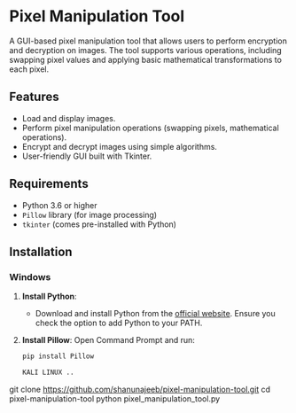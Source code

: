 # Pixel Manipulation Tool

A GUI-based pixel manipulation tool that allows users to perform encryption and decryption on images. The tool supports various operations, including swapping pixel values and applying basic mathematical transformations to each pixel.

## Features

- Load and display images.
- Perform pixel manipulation operations (swapping pixels, mathematical operations).
- Encrypt and decrypt images using simple algorithms.
- User-friendly GUI built with Tkinter.

## Requirements

- Python 3.6 or higher
- `Pillow` library (for image processing)
- `tkinter` (comes pre-installed with Python)

## Installation

### Windows

1. **Install Python**:
   - Download and install Python from the [official website](https://www.python.org/downloads/). Ensure you check the option to add Python to your PATH.

2. **Install Pillow**:
   Open Command Prompt and run:
   ```bash
   pip install Pillow

   KALI LINUX ..
   
git clone https://github.com/shanunajeeb/pixel-manipulation-tool.git
cd pixel-manipulation-tool
python pixel_manipulation_tool.py



 
